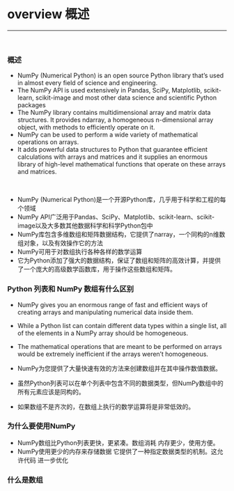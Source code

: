 # overview 概述

--------

<br>

### 概述
- NumPy (Numerical Python) is an open source Python library that’s used in almost every field of science and engineering.
- The NumPy API is used extensively in Pandas, SciPy, Matplotlib, scikit-learn, scikit-image and most other data science and scientific Python packages
- The NumPy library contains multidimensional array and matrix data structures. It provides ndarray, a homogeneous n-dimensional array object, with methods to efficiently operate on it. 
- NumPy can be used to perform a wide variety of mathematical operations on arrays. 
- It adds powerful data structures to Python that guarantee efficient calculations with arrays and matrices and it supplies an enormous library of high-level mathematical functions that operate on these arrays and matrices.

<br> 


- NumPy (Numerical Python)是一个开源Python库，几乎用于科学和工程的每个领域
- NumPy API广泛用于Pandas、SciPy、Matplotlib、scikit-learn、scikit-image以及大多数其他数据科学和科学Python包中
- NumPy库包含多维数组和矩阵数据结构，它提供了narray，一个同构的n维数组对象，以及有效操作它的方法
- NumPy可用于对数组执行各种各样的数学运算
- 它为Python添加了强大的数据结构，保证了数组和矩阵的高效计算，并提供了一个庞大的高级数学函数库，用于操作这些数组和矩阵。


### Python 列表和 NumPy 数组有什么区别
- NumPy gives you an enormous range of fast and efficient ways of creating arrays and manipulating numerical data inside them. 
- While a Python list can contain different data types within a single list, all of the elements in a NumPy array should be homogeneous. 
- The mathematical operations that are meant to be performed on arrays would be extremely inefficient if the arrays weren’t homogeneous.

- NumPy为您提供了大量快速有效的方法来创建数组并在其中操作数值数据。
- 虽然Python列表可以在单个列表中包含不同的数据类型，但NumPy数组中的所有元素应该是同构的。
- 如果数组不是齐次的，在数组上执行的数学运算将是非常低效的。

### 为什么要使用NumPy
- NumPy数组比Python列表更快，更紧凑。数组消耗 内存更少，使用方便。
- NumPy使用更少的内存来存储数据 它提供了一种指定数据类型的机制。这允许代码 进一步优化


### 什么是数组



